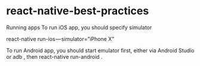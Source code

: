 # react-native-best-practices


Running apps
To run iOS app, you should specify simulator

react-native run-ios — simulator=”iPhone X”

To run Android app, you should start emulator first, either via Android Studio or adb , then react-native run-android .
